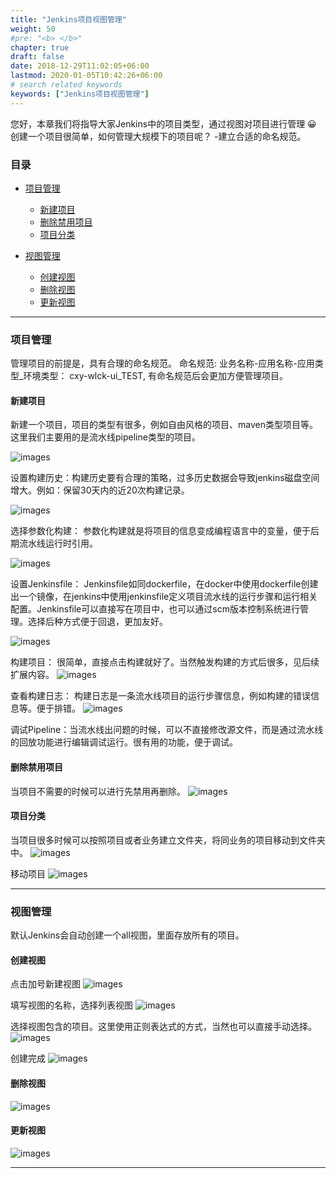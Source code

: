 ```yaml
---
title: "Jenkins项目视图管理"
weight: 50
#pre: "<b> </b>"
chapter: true
draft: false
date: 2018-12-29T11:02:05+06:00
lastmod: 2020-01-05T10:42:26+06:00
# search related keywords
keywords: ["Jenkins项目视图管理"]
---
```



您好，本章我们将指导大家Jenkins中的项目类型，通过视图对项目进行管理 😀 创建一个项目很简单，如何管理大规模下的项目呢？ -建立合适的命名规范。



### 目录
+ [项目管理](#项目管理)
  - [新建项目](#新建项目)
  - [删除禁用项目](#删除禁用项目)
  - [项目分类](#项目分类)

+ [视图管理](#视图管理)
  - [创建视图](#创建视图)
  - [删除视图](#删除视图)
  - [更新视图](#更新视图)

---


### 项目管理

管理项目的前提是，具有合理的命名规范。 命名规范: 业务名称-应用名称-应用类型_环境类型： cxy-wlck-ui_TEST, 有命名规范后会更加方便管理项目。


#### 新建项目

新建一个项目，项目的类型有很多，例如自由风格的项目、maven类型项目等。这里我们主要用的是流水线pipeline类型的项目。

![images](images/01-create.png)

设置构建历史：构建历史要有合理的策略，过多历史数据会导致jenkins磁盘空间增大。例如：保留30天内的近20次构建记录。

![images](images/02-buildhistory.png)

选择参数化构建： 参数化构建就是将项目的信息变成编程语言中的变量，便于后期流水线运行时引用。

![images](images/03-argsbuild.png)

设置Jenkinsfile：
Jenkinsfile如同dockerfile，在docker中使用dockerfile创建出一个镜像，在jenkins中使用jenkinsfile定义项目流水线的运行步骤和运行相关配置。Jenkinsfile可以直接写在项目中，也可以通过scm版本控制系统进行管理。选择后种方式便于回退，更加友好。

![images](images/05-jenkinsfile.png)

构建项目： 很简单，直接点击构建就好了。当然触发构建的方式后很多，见后续扩展内容。
![images](images/06-buildjobs.png)

查看构建日志： 构建日志是一条流水线项目的运行步骤信息，例如构建的错误信息等。便于排错。
![images](images/07-buildlogs.png)

调试Pipeline：当流水线出问题的时候，可以不直接修改源文件，而是通过流水线的回放功能进行编辑调试运行。很有用的功能，便于调试。



#### 删除禁用项目
当项目不需要的时候可以进行先禁用再删除。
![images](images/09-disablejob.png)

#### 项目分类
当项目很多时候可以按照项目或者业务建立文件夹，将同业务的项目移动到文件夹中。
![images](images/10-typejob.png)

移动项目
![images](images/11-movejob.png)

---

### 视图管理
默认Jenkins会自动创建一个all视图，里面存放所有的项目。


#### 创建视图
点击加号新建视图 
![images](images/13-views-create1.png)

填写视图的名称，选择列表视图
![images](images/13-views-create2.png)

选择视图包含的项目。这里使用正则表达式的方式，当然也可以直接手动选择。
![images](images/13-views-create3.png)

创建完成
![images](images/13-views-create4.png)

#### 删除视图

![images](images/13-views-delete1.png)

#### 更新视图
![images](images/13-views-update1.png)

---

